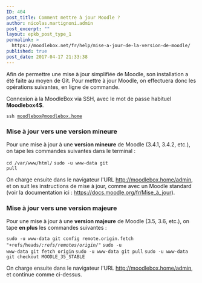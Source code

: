 ```yaml
---
ID: 404
post_title: Comment mettre à jour Moodle ?
author: nicolas.martignoni.admin
post_excerpt: ""
layout: epkb_post_type_1
permalink: >
  https://moodlebox.net/fr/help/mise-a-jour-de-la-version-de-moodle/
published: true
post_date: 2017-04-17 21:33:38
---
```

Afin de permettre une mise à jour simplifiée de Moodle, son installation a été faite au moyen de Git. Pour mettre à jour Moodle, on effectuera donc les opérations suivantes, en ligne de commande.

Connexion à la MoodleBox via SSH, avec le mot de passe habituel <strong>Moodlebox4$</strong>.

<code>ssh moodlebox@moodlebox.home</code>
<h3>Mise à jour vers une version <strong>mineure</strong></h3>
Pour une mise à jour à une <strong>version mineure</strong> de Moodle (3.4.1, 3.4.2, etc.), on tape les commandes suivantes dans le terminal :

<code>cd /var/www/html/</code>
<code>sudo -u www-data git pull</code>

On charge ensuite dans le navigateur l'URL <a class="_blanktarget" href="http://moodlebox.home/admin">http://moodlebox.home/admin</a>, et on suit les instructions de mise à jour, comme avec un Moodle standard (voir la documentation ici : <a class="_blanktarget" href="https://docs.moodle.org/fr/Mise_%C3%A0_jour" target="_blank" rel="noopener noreferrer">https://docs.moodle.org/fr/Mise_à_jour</a>).
<h3>Mise à jour vers une version <strong>majeure</strong></h3>
Pour une mise à jour à une <strong>version majeure</strong> de Moodle (3.5, 3.6, etc.), on tape <strong>en plus</strong> les commandes suivantes :

<code>sudo -u www-data git config remote.origin.fetch "+refs/heads/*:refs/remotes/origin/*"</code>
<code>sudo -u www-data git fetch origin</code>
<code>sudo -u www-data git pull</code>
<code>sudo -u www-data git checkout MOODLE_35_STABLE</code>

On charge ensuite dans le navigateur l'URL <a class="_blanktarget" href="http://moodlebox.home/admin">http://moodlebox.home/admin</a>, et continue comme ci-dessus.